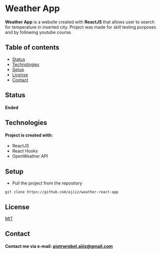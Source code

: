 # Weather App
**Weather App** is a website created with **ReactJS** that allows user to search for temperature in inserted city.
Project was made for skill testing purposes and by following youtube course.

## Table of contents
* [Status](#status)
* [Technologies](#technologies)
* [Setup](#setup)
* [License](#license)
* [Contact](#contact)

## Status
#### Ended

## Technologies
#### Project is created with:
* ReactJS
* React Hooks
* OpenWeather API

## Setup
* Pull the project from the repository
```
git clone https://github.com/ajiiz/weather-react-app
```

## License
[MIT](https://choosealicense.com/licenses/mit/)

## Contact
#### Contact me via e-mail: piotrwrobel.ajiiz@gmail.com
